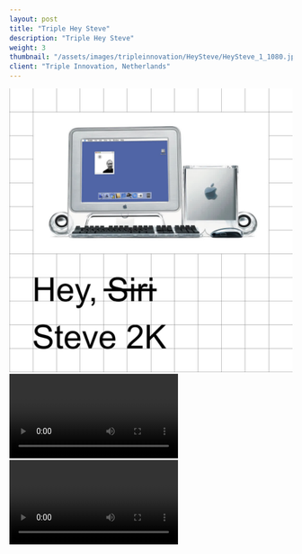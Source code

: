 ```yaml
---
layout: post
title: "Triple Hey Steve"
description: "Triple Hey Steve"
weight: 3
thumbnail: "/assets/images/tripleinnovation/HeySteve/HeySteve_1_1080.jpg"
client: "Triple Innovation, Netherlands"
---
```


<div class="image-wrapper">
<img src="/assets/images/tripleinnovation/HeySteve/HeySteve_1_1080.jpg" alt="Hey Steve Image 1">
</div>

<div class="video-wrapper">
<video controls crossorigin playsinline>
    <source src="/assets/images/tripleinnovation/HeySteve/HeySteve_2_1080.mp4" type="video/mp4">
</video>
</div>

<div class="video-wrapper">
<video controls crossorigin playsinline>
    <source src="/assets/images/tripleinnovation/HeySteve/HeySteve_3_1080.mp4" type="video/mp4">
</video>
</div>
